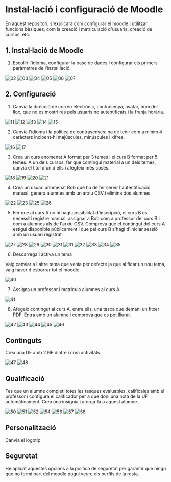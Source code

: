 # Instal·lació i configuració de Moodle
En aquest repositori, s'explicarà com configurar el moodle i utilitzar funcions bàsiques, com la creació i matriculació d'usuaris, creació de cursos, etc.

## 1. Instal·lació de Moodle
1. Escollir l'idioma, configurar la base de dades i configurar els primers paràmetres de l'instal·lació.

![02](02.png)
![03](03.png)
![04](04.png)
![05](05.png)
![06](06.png)
![07](07.png)


## 2. Configuració
1. Canvia la direcció de correu electrònic, contrasenya, avatar, nom del lloc, que no es mostri res pels usuaris no autentificats i la franja horària.

![11](11.png)
![12](12.png)
![13](13.png)
![14](14.png)
![15](15.png)


2. Canvia l'idioma i la política de contrasenyes: ha de tenir com a mínim 4 caràcters incloent-hi majúscules, minúscules i xifres.

![16](16.png)
![17](17.png)


3. Crea un curs anomenat A format per 3 temes i el curs B format per 5 temes. A un dels cursos, fer que contingui material a un dels temes, canvia el títol d'un d'ells i afegfeix més coses.

![18](18.png)
![19](19.png)
![20](20.png)
![21](21.png)


4. Crea un usuari anomenat Bob que ha de fer servir l'autentificació manual, genera alumnes amb un arxiu CSV i elimina dos alumnes.

![22](22.png)
![23](23.png)
![25](25.png)
![26](26.png)

5. Fer que al curs A no hi hagi possibilitat d'inscripció, el curs B es necessiti registre manual, assignar a Bob com a professor del curs B i com a alumnes als de l'arxiu CSV. Comprova que el contingut del curs A estigui disponible públicament i que pel curs B s'hagi d'iniciar sessió amb un usuari registrat

![27](27.png)
![28](28.png)
![29](29.png)
![30](30.png)
![31](31.png)
![31](31.png)
![32](32.png)
![33](33.png)
![34](34.png)
![35](35.png)


6. Descarrega i activa un tema 

Vaig canviar a l'altre tema que venia per defecte ja que al ficar un nou tema, vaig haver d'esborrar tot el moodle.

![40](40.png)


7. Assigna un professor i matricula alumnes al curs A

![41](41.png)


8. Afegeix contingut al curs A, entre ells, una tasca que demani un fitxer PDF. Entra amb un alumne i comprova que es pot lliurar.

![42](42.png)
![43](43.png)
![44](44.png)
![45](45.png)
![46](46.png)


## Continguts
Crea una UF amb 2 NF dintre i crea activitats.

![47](47.png)
![48](48.png)


## Qualificació
Fes que un alumne completi totes les tasques evaluables, calificales amb el professor i configura el calificador per a que doni una nota de la UF automàticament. Crea una insignia i atorga-la a aquest alumne.

![50](50.png)
![51](51.png)
![52](52.png)
![54](54.png)
![56](56.png)
![57](57.png)
![58](58.png)


## Personalització
Canvia el logotip


## Seguretat



He aplicat aquestes opcions a la política de seguretat per garantir que ningú que no formi part del moodle pugui veure els perfils de la resta.
